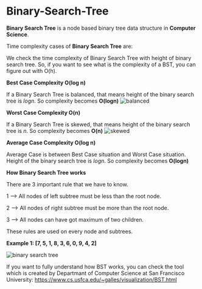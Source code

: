 # Binary-Search-Tree
**Binary Search Tree** is a node based binary tree data structure in **Computer Science**.

Time complexity cases of **Binary Search Tree** are:

We check the time complexity of Binary Search Tree with height of binary search tree. So, if you want to see what is the complexity of a BST, you can figure out with O(h). 

**Best Case Complexity O(log n)**

If a Binary Search Tree is balanced, that means height of the binary search tree is *logn*. So complexity becomes **O(logn)**
![balanced](https://user-images.githubusercontent.com/20372673/155138926-2c1261b9-66c4-406e-90e1-fd4ed95a91f3.png)



**Worst Case Complexity O(n)**

If a Binary Search Tree is skewed, that means height of the binary search tree is *n*. So complexity becomes **O(n)**
![skewed](https://user-images.githubusercontent.com/20372673/155138605-04aee64d-f8c1-4736-b160-756909d42dd1.png)



**Average Case Complexity  O(log n)**

Average Case is between Best Case situation and Worst Case situation. Height of the binary search tree is *logn*. So complexity becomes **O(logn)**


**How Binary Search Tree works**

There are 3 important rule that we have to know. 

1 --> All nodes of left subtree must be less than the root node.

2 --> All nodes of right subtree must be more than the root node.

3 --> All nodes can have got maximum of two children.


These rules are used on every node and subtrees.


**Example 1: [7, 5, 1, 8, 3, 6, 0, 9, 4, 2]**

![binary search tree](https://user-images.githubusercontent.com/20372673/155127201-144b7f03-cfd0-49a2-ad73-85b683268243.png)

If you want to fully understand how BST works, you can check the tool which is created by Departmant of Computer Science at San Francisco University: https://www.cs.usfca.edu/~galles/visualization/BST.html 

